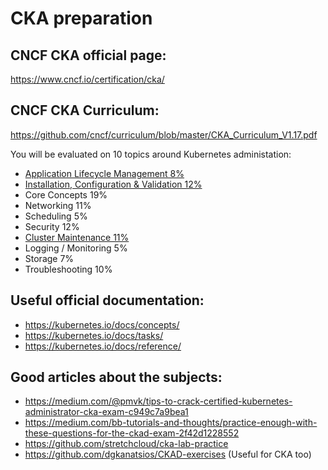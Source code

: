 # CKA preparation

## CNCF CKA official page:

https://www.cncf.io/certification/cka/

## CNCF CKA Curriculum:

https://github.com/cncf/curriculum/blob/master/CKA_Curriculum_V1.17.pdf

You will be evaluated on 10 topics around Kubernetes administation:
- [Application Lifecycle Management 8%](https://github.com/alijahnas/CKA-practice-exercises/blob/master/application-lifecycle-management.md)
- [Installation, Configuration & Validation 12%](https://github.com/alijahnas/CKA-practice-exercises/blob/master/installation-configuration-validation.md)
- Core Concepts 19%
- Networking 11%
- Scheduling 5%
- Security 12%
- [Cluster Maintenance 11%](https://github.com/alijahnas/CKA-practice-exercises/blob/master/cluster-maintenance.md)
- Logging / Monitoring 5%
- Storage 7%
- Troubleshooting 10%

## Useful official documentation:

- https://kubernetes.io/docs/concepts/
- https://kubernetes.io/docs/tasks/
- https://kubernetes.io/docs/reference/

## Good articles about the subjects:

- https://medium.com/@pmvk/tips-to-crack-certified-kubernetes-administrator-cka-exam-c949c7a9bea1
- https://medium.com/bb-tutorials-and-thoughts/practice-enough-with-these-questions-for-the-ckad-exam-2f42d1228552
- https://github.com/stretchcloud/cka-lab-practice
- https://github.com/dgkanatsios/CKAD-exercises (Useful for CKA too)
